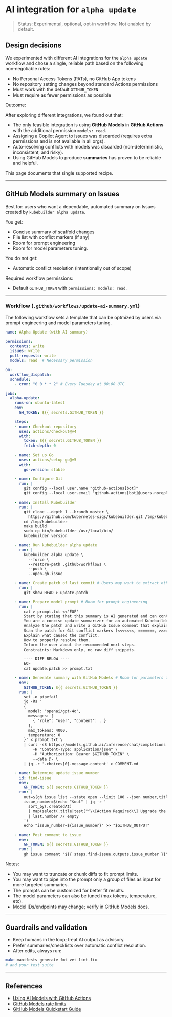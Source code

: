 # AI integration for `alpha update`

> Status: Experimental, optional, opt‑in workflow. Not enabled by default.

## Design decisions

We experimented with different AI integrations for the `alpha update` workflow and chose a single, reliable path based on the following non‑negotiable rules:

- No Personal Access Tokens (PATs), no GitHub App tokens
- No repository setting changes beyond standard Actions permissions
- Must work with the default `GITHUB_TOKEN`
- Must require as fewer permissions as possible

Outcome:

After exploring different integrations, we found out that:

- The only feasible integration is using **GitHub Models** in **GitHub Actions** with the additional permission `models: read`.
- Assigning a Copilot Agent to issues was discarded (requires extra permissions and is not available in all orgs).
- Auto‑resolving conflicts with models was discarded (non‑deterministic, inconsistent, and risky).
- Using GitHub Models to produce **summaries** has proven to be reliable and helpful.

This page documents that single supported recipe.

---

## GitHub Models summary on Issues

Best for: users who want a dependable, automated summary on Issues created by `kubebuilder alpha update`.

You get:

- Concise summary of scaffold changes
- File list with conflict markers (if any)
- Room for prompt engineering
- Room for model parameters tuning.

You do not get:

- Automatic conflict resolution (intentionally out of scope)

Required workflow permissions:

- Default `GITHUB_TOKEN` with `permissions: models: read`.

---

### Workflow (`.github/workflows/update-ai-summary.yml`)

The following workflow sets a template that can be optmized by users via prompt engineering and model parameters tuning.

```yaml
name: Alpha Update (with AI summary)

permissions:
  contents: write
  issues: write
  pull-requests: write
  models: read  # Necessary permission

on:
  workflow_dispatch:
  schedule:
    - cron: "0 0 * * 2" # Every Tuesday at 00:00 UTC

jobs:
  alpha-update:
    runs-on: ubuntu-latest
    env:
      GH_TOKEN: ${{ secrets.GITHUB_TOKEN }}

    steps:
    - name: Checkout repository
      uses: actions/checkout@v4
      with:
        token: ${{ secrets.GITHUB_TOKEN }}
        fetch-depth: 0
    
    - name: Set up Go
      uses: actions/setup-go@v5
      with:
        go-version: stable

    - name: Configure Git
      run: |
        git config --local user.name "github-actions[bot]"
        git config --local user.email "github-actions[bot]@users.noreply.github.com"

    - name: Install Kubebuilder
      run: |
        git clone --depth 1 --branch master \
          https://github.com/kubernetes-sigs/kubebuilder.git /tmp/kubebuilder
        cd /tmp/kubebuilder
        make build
        sudo cp bin/kubebuilder /usr/local/bin/
        kubebuilder version

    - name: Run kubebuilder alpha update
      run: |
        kubebuilder alpha update \
          --force \
          --restore-path .github/workflows \
          --push \
          --open-gh-issue

    - name: Create patch of last commit # Users may want to extract other info
      run: |
        git show HEAD > update.patch

    - name: Prepare model prompt # Room for prompt engineering
      run: |
        cat > prompt.txt <<'EOF'
        Start by stating that this summary is AI generated and can contain errors.
        You are a concise update summarizer for an automated Kubebuilder scaffold update.
        Analyze the patch and write a GitHub Issue comment that explains what changed.
        Scan the patch for Git conflict markers (<<<<<<<, =======, >>>>>>>). For each conflict:
        Explain what caused the conflict.
        How to properly resolve them.
        Inform the user about the recommended next steps.
        Constraints: Markdown only, no raw diff snippets.

        ---- DIFF BELOW ----
        EOF
        cat update.patch >> prompt.txt

    - name: Generate summary with GitHub Models # Room for parameters tuning
      env:
        GITHUB_TOKEN: ${{ secrets.GITHUB_TOKEN }}
      run: |
        set -o pipefail
        jq -Rs '
        {
          model: "openai/gpt-4o",
          messages: [
            { "role": "user", "content": . }
          ],
          max_tokens: 4000,
          temperature: 0
        }' < prompt.txt \
        | curl -sS https://models.github.ai/inference/chat/completions \
            -H "Content-Type: application/json" \
            -H "Authorization: Bearer $GITHUB_TOKEN" \
            --data @- \
        | jq -r '.choices[0].message.content' > COMMENT.md

    - name: Determine update issue number
      id: find-issue
      env:
        GH_TOKEN: ${{ secrets.GITHUB_TOKEN }}
      run: |
        out=$(gh issue list --state open --limit 100 --json number,title,createdAt)
        issue_number=$(echo "$out" | jq -r '
          sort_by(.createdAt)
          | map(select(.title|test("^\\[Action Required\\] Upgrade the Scaffold: v[0-9.]+ -> v[0-9.]+$")))
          | last.number // empty
        ')
        echo "issue_number=${issue_number}" >> "$GITHUB_OUTPUT"

    - name: Post comment to issue
      env:
        GH_TOKEN: ${{ secrets.GITHUB_TOKEN }}
      run: |
        gh issue comment "${{ steps.find-issue.outputs.issue_number }}" --body-file COMMENT.md

```

Notes:

- You may want to truncate or chunk diffs to fit prompt limits.
- You may want to pipe into the prompt only a group of files as input for more targeted summaries.
- The prompts can be customized for better fit results.
- The model parameters can also be tuned (max tokens, temperature, etc).
- Model IDs/endpoints may change; verify in GitHub Models docs.

---

## Guardrails and validation

- Keep humans in the loop; treat AI output as advisory.
- Prefer summaries/checklists over automatic conflict resolution.
- After edits, always run:

```bash
make manifests generate fmt vet lint-fix
# and your test suite
```

---

## References

- [Using AI Models with GitHub Actions](https://docs.github.com/en/github-models/use-github-models/integrating-ai-models-into-your-development-workflow#using-ai-models-with-github-actions)
- [GitHub Models rate limits](https://docs.github.com/en/github-models/use-github-models/prototyping-with-ai-models#rate-limits)
- [GitHub Models Quickstart Guide](https://docs.github.com/en/github-models/quickstart)

